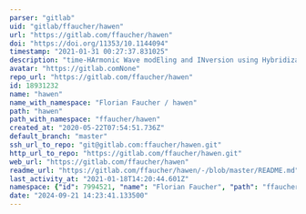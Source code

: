 ```yaml
---
parser: "gitlab"
uid: "gitlab/ffaucher/hawen"
url: "https://gitlab.com/ffaucher/hawen"
doi: "https://doi.org/11353/10.1144094"
timestamp: "2021-01-31 00:27:37.831025"
description: "time-HArmonic Wave modEling and INversion using Hybridizable Discontinuous Galerkin Discretization (hawen). The code is written in Fortran90, for forward and inverse time-harmonic wave problems. It uses mpi and openmp parallelism."
avatar: "https://gitlab.comNone"
repo_url: "https://gitlab.com/ffaucher/hawen"
id: 18931232
name: "hawen"
name_with_namespace: "Florian Faucher / hawen"
path: "hawen"
path_with_namespace: "ffaucher/hawen"
created_at: "2020-05-22T07:54:51.736Z"
default_branch: "master"
ssh_url_to_repo: "git@gitlab.com:ffaucher/hawen.git"
http_url_to_repo: "https://gitlab.com/ffaucher/hawen.git"
web_url: "https://gitlab.com/ffaucher/hawen"
readme_url: "https://gitlab.com/ffaucher/hawen/-/blob/master/README.md"
last_activity_at: "2021-01-18T14:20:44.601Z"
namespace: {"id": 7994521, "name": "Florian Faucher", "path": "ffaucher", "kind": "user", "full_path": "ffaucher", "parent_id": null, "avatar_url": "https://secure.gravatar.com/avatar/cc12c145dbaa8c395154d4e24bab31ce?s=80&d=identicon", "web_url": "https://gitlab.com/ffaucher"}
date: "2024-09-21 14:23:41.133500"
---
```

